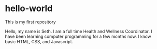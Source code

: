 # hello-world
This is my first repository

Hello, my name is Seth. I am a full time Health and Wellness Coordinator. I have been learning computer programming for a few months now. I know basic HTML, CSS, and Javascript.
